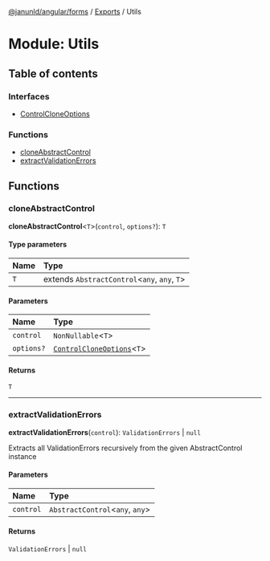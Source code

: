 [@janunld/angular/forms](../README.md) / [Exports](../modules.md) / Utils

# Module: Utils

## Table of contents

### Interfaces

- [ControlCloneOptions](../interfaces/Utils.ControlCloneOptions.md)

### Functions

- [cloneAbstractControl](Utils.md#cloneabstractcontrol)
- [extractValidationErrors](Utils.md#extractvalidationerrors)

## Functions

### cloneAbstractControl

**cloneAbstractControl**<`T`\>(`control`, `options?`): `T`

#### Type parameters

| Name | Type                                          |
| :--- | :-------------------------------------------- |
| `T`  | extends `AbstractControl`<`any`, `any`, `T`\> |

#### Parameters

| Name       | Type                                                                      |
| :--------- | :------------------------------------------------------------------------ |
| `control`  | `NonNullable`<`T`\>                                                       |
| `options?` | [`ControlCloneOptions`](../interfaces/Utils.ControlCloneOptions.md)<`T`\> |

#### Returns

`T`

---

### extractValidationErrors

**extractValidationErrors**(`control`): `ValidationErrors` \| `null`

Extracts all ValidationErrors recursively from the given AbstractControl instance

#### Parameters

| Name      | Type                             |
| :-------- | :------------------------------- |
| `control` | `AbstractControl`<`any`, `any`\> |

#### Returns

`ValidationErrors` \| `null`
